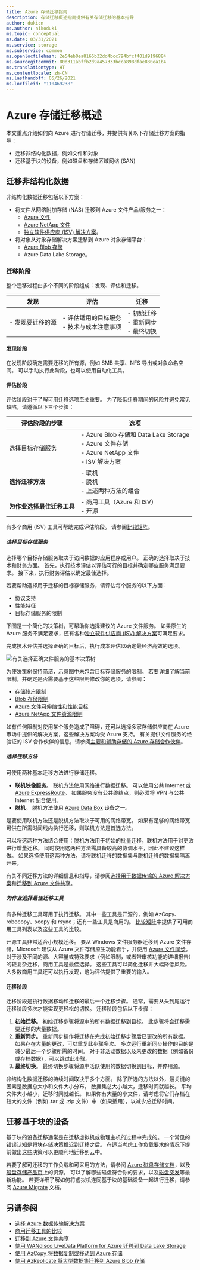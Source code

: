 ```yaml
---
title: Azure 存储迁移指南
description: 存储迁移概述指南提供有关存储迁移的基本指导
author: dukicn
ms.author: nikoduki
ms.topic: conceptual
ms.date: 03/31/2021
ms.service: storage
ms.subservice: common
ms.openlocfilehash: 2e54eb0ea8166b32dd4bcc794bfcf401d9196884
ms.sourcegitcommit: 80d311abffb2d9a457333bcca898dfae830ea1b4
ms.translationtype: HT
ms.contentlocale: zh-CN
ms.lasthandoff: 05/26/2021
ms.locfileid: "110469238"
---
```

# <a name="azure-storage-migration-overview"></a>Azure 存储迁移概述

本文重点介绍如何向 Azure 进行存储迁移，并提供有关以下存储迁移方案的指导：

- 迁移非结构化数据，例如文件和对象
- 迁移基于块的设备，例如磁盘和存储区域网络 (SAN)

## <a name="migration-of-unstructured-data"></a>迁移非结构化数据

非结构化数据迁移包括以下方案：

- 将文件从网络附加存储 (NAS) 迁移到 Azure 文件产品/服务之一：
  - [Azure 文件](https://azure.microsoft.com/services/storage/files/)
  - [Azure NetApp 文件](https://azure.microsoft.com/services/netapp/)
  - [独立软件供应商 (ISV) 解决方案](../solution-integration/validated-partners/primary-secondary-storage/partner-overview.md)。
- 将对象从对象存储解决方案迁移到 Azure 对象存储平台：
  - [Azure Blob 存储](https://azure.microsoft.com/services/storage/blobs/)
  - Azure Data Lake Storage。

### <a name="migration-phases"></a>迁移阶段

整个迁移过程由多个不同的阶段组成：发现、评估和迁移。

| 发现 | 评估 | 迁移 |
| --------- | ---------- | --------- |
| - 发现要迁移的源 | - 评估适用的目标服务 <br> - 技术与成本注意事项 | - 初始迁移 <br> - 重新同步 <br> - 最终切换 |

#### <a name="discovery-phase"></a>发现阶段

在发现阶段确定需要迁移的所有源，例如 SMB 共享、NFS 导出或对象命名空间。 可以手动执行此阶段，也可以使用自动化工具。

#### <a name="assessment-phase"></a>评估阶段

评估阶段对于了解可用迁移选项至关重要。 为了降低迁移期间的风险并避免常见缺陷，请遵循以下三个步骤：

| 评估阶段的步骤                     | 选项                                                                          |
|--------------------------------------------|----------------------------------------------------------------------------------|
| 选择目标存储服务            | - Azure Blob 存储和 Data Lake Storage<br>- Azure 文件存储<br>- Azure NetApp 文件<br>- ISV 解决方案 |
| **选择迁移方法**                  | - 联机<br>- 脱机<br> - 上述两种方法的组合                                  |
| **为作业选择最佳迁移工具** | - 商用工具（Azure 和 ISV）<br> - 开源                             


有多个商用 (ISV) 工具可帮助完成评估阶段。 请参阅[比较矩阵](../solution-integration/validated-partners/data-management/migration-tools-comparison.md)。

##### <a name="choose-a-target-storage-service"></a>选择目标存储服务

选择哪个目标存储服务取决于访问数据的应用程序或用户。 正确的选择取决于技术和财务方面。 首先，执行技术评估以评估可行的目标并确定哪些服务满足要求。 接下来，执行财务评估以确定最佳选择。

若要帮助选择用于迁移的目标存储服务，请评估每个服务的以下方面：

- 协议支持
- 性能特征
- 目标存储服务的限制

下图是一个简化的决策树，可帮助你选择建议的 Azure 文件服务。 如果原生的 Azure 服务不满足要求，还有各种[独立软件供应商 (ISV) 解决方案](../solution-integration/validated-partners/primary-secondary-storage/partner-overview.md)可满足要求。

完成技术评估并选择正确的目标后，执行成本评估以确定最经济高效的选项。

![有关选择正确文件服务的基本决策树](./media/storage-migration-overview/files-decision-tree.png)

为使决策树保持简洁，示意图中未包含目标存储服务的限制。 若要详细了解当前限制，并确定是否需要基于这些限制修改你的选项，请参阅：

- [存储帐户限制](../../azure-resource-manager/management/azure-subscription-service-limits.md#storage-limits)
- [Blob 存储限制](../../azure-resource-manager/management/azure-subscription-service-limits.md#azure-blob-storage-limits)
- [Azure 文件可伸缩性和性能目标](../files/storage-files-scale-targets.md)
- [Azure NetApp 文件资源限制](../../azure-netapp-files/azure-netapp-files-resource-limits.md)

如有任何限制对使用某个服务造成了阻碍，还可以选择多家存储供应商在 Azure 市场中提供的解决方案，这些解决方案均受 Azure 支持。 有关提供文件服务的经验证的 ISV 合作伙伴的信息，请参阅[主要和辅助存储的 Azure 存储合作伙伴](../solution-integration/validated-partners/primary-secondary-storage/partner-overview.md)。

##### <a name="select-the-migration-method"></a>选择迁移方法

可使用两种基本迁移方法进行存储迁移。

- **联机映像服务**。 联机方法使用网络进行数据迁移。 可以使用公共 Internet 或 [Azure ExpressRoute](../../expressroute/expressroute-introduction.md)。 如果服务没有公共终结点，则必须将 VPN 与公共 Internet 配合使用。
- **脱机**。 脱机方法使用 [Azure Data Box](https://azure.microsoft.com/services/databox/) 设备之一。

是要使用联机方法还是脱机方法取决于可用的网络带宽。 如果有足够的网络带宽可供在所需时间线内执行迁移，则联机方法是首选方法。

可以将这两种方法结合使用：脱机方法用于初始的批量迁移，联机方法用于对更改进行增量迁移。 同时使用这两种方法需具备较高的协调水平，因此不建议这样做。 如果选择使用这两种方法，请将联机迁移的数据集与脱机迁移的数据集隔离开来。

有关不同迁移方法的详细信息和指导，请参阅[选择用于数据传输的 Azure 解决方案](./storage-choose-data-transfer-solution.md)和[迁移到 Azure 文件共享](../files/storage-files-migration-overview.md)。

##### <a name="choose-the-best-migration-tool-for-the-job"></a>为作业选择最佳迁移工具

有多种迁移工具可用于执行迁移。 其中一些工具是开源的，例如 AzCopy、robocopy、xcopy 和 rsync；还有一些工具是商用的。 [比较矩阵](../solution-integration/validated-partners/data-management/migration-tools-comparison.md)中提供了可用商用工具列表以及这些工具的比较。

开源工具非常适合小规模迁移。 要从 Windows 文件服务器迁移到 Azure 文件存储，Microsoft 建议从 Azure 文件存储原生功能着手，并使用 [Azure 文件同步](/windows-server/manage/windows-admin-center/azure/azure-file-sync)。对于涉及不同的源、大容量或特殊要求（例如限制，或者带审核功能的详细报告）的较复杂迁移，商用工具是最佳选择。 这些工具可以简化迁移并大幅降低风险。 大多数商用工具还可以执行发现，这为评估提供了重要的输入。

#### <a name="migration-phase"></a>迁移阶段

迁移阶段是执行数据移动和迁移的最后一个迁移步骤。 通常，需要从头到尾运行迁移阶段多次才能实现更轻松的切换。 迁移阶段包括以下步骤：

1. **初始迁移。** 初始迁移步骤将源中的所有数据迁移到目标。 此步骤将会迁移需要迁移的大量数据。
2. **重新同步。** 重新同步操作将迁移在完成初始迁移步骤后已更改的所有数据。 如果存在大量的更改，可以重复此步骤多次。 多次运行重新同步操作的目的是减少最后一个步骤所需的时间。 对于非活动数据以及未更改的数据（例如备份或存档数据），可以跳过此步骤。
3. **最终切换**。 最终切换步骤将源中活跃使用的数据切换到目标，并停用源。

非结构化数据迁移的持续时间取决于多个方面。 除了所选的方法以外，最关键的因素是数据总大小和文件大小分布。 数据集总大小越大，迁移时间就越长。 平均文件大小越小，迁移时间就越长。 如果你有大量的小文件，请考虑将它们存档在较大的文件（例如 .tar 或 .zip 文件）中（如果适用），以减少总迁移时间。

## <a name="migration-of-block-based-devices"></a>迁移基于块的设备

基于块的设备迁移通常是在迁移虚拟机或物理主机的过程中完成的。 一个常见的错误认知是将块存储决策推迟到迁移之后。 在适当考虑工作负载要求的情况下提前做出这些决策可以更顺利地迁移到云中。

若要了解可迁移的工作负载和可采用的方法，请参阅 [Azure 磁盘存储文档](../../virtual-machines/disks-types.md)，以及[磁盘存储产品页](https://azure.microsoft.com/services/storage/disks/#resources)上的资源。 可以了解哪些磁盘符合你的要求，以及[磁盘突发](../../virtual-machines/disk-bursting.md)等最新功能。 若要详细了解如何将虚拟机连同基于块的基础设备一起进行迁移，请参阅 [Azure Migrate](../../migrate/index.yml) 文档。

## <a name="see-also"></a>另请参阅

- [选择 Azure 数据传输解决方案](./storage-choose-data-transfer-solution.md)
- [商用迁移工具的比较](../solution-integration/validated-partners/data-management/migration-tools-comparison.md)
- [迁移到 Azure 文件共享](../files/storage-files-migration-overview.md)
- [使用 WANdisco LiveData Platform for Azure 迁移到 Data Lake Storage](../blobs/migrate-gen2-wandisco-live-data-platform.md)
- [使用 AzCopy 将数据复制或移动到 Azure 存储](./storage-use-azcopy-v10.md)
- [使用 AzReplicate 将大型数据集迁移到 Azure Blob 存储](https://github.com/Azure/AzReplicate/tree/master/)